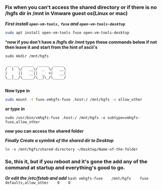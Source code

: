 ### Fix when you can't access the shared directory or if there is no /hgfs dir in /mnt in Vmware guest os(Linux or mac)

***First install ``open-vm-tools,`` ``fuse`` and ``open-vm-tools-desktop``***
```bash
sudo apt install open-vm-tools fuse open-vm-tools-desktop
```
***now if you don't have a /hgfs dir /mnt type these commands below if not then leave it and start from the hint of ascii's**

``sudo mkdir /mnt/hgfs``


```ascii
 __ __  _____  _____  _____ 
/  |  \/   __\/  _  \/   __\
|  _  ||   __||  _  <|   __|
\__|__/\_____/\__|\_/\_____/
 
``` 
**Now type in**

```bash
sudo mount -t fuse.vmhgfs-fuse .host:/ /mnt/hgfs -o allow_other
```

***or type in***

```
sudo /usr/bin/vmhgfs-fuse .host:/ /mnt/hgfs -o subtype=vmhgfs-fuse,allow_other
```
**now you can access the shared folder**

***Finally Create a symlink of the shared dir to Desktop***

``ln -s /mnt/hgfs/shared-directory ~/Desktop/Name-of-the-folder``

### So, this it, but if you reboot and it's gone the add any of the command at startup and everything's good to go.

***Or edit the /etc/fstab and add***
``bash
vmhgfs-fuse    /mnt/hgfs    fuse    defaults,allow_other    0    0
``

